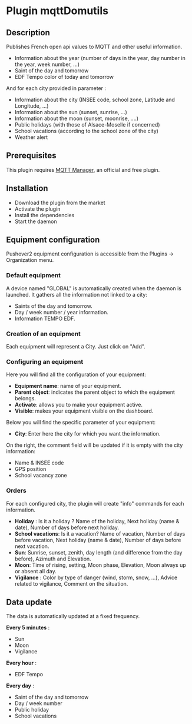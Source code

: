 # Plugin mqttDomutils

## Description

Publishes French open api values to MQTT and other useful information.

- Information about the year (number of days in the year, day number in the year, week number, ...)
- Saint of the day and tomorrow
- EDF Tempo color of today and tomorrow

And for each city provided in parameter :

- Information about the city (INSEE code, school zone, Latitude and Longitude, ...)
- Information about the sun (sunset, sunrise, ...)
- Information about the moon (sunset, moonrise, ....)
- Public holidays (with those of Alsace-Moselle if concerned)
- School vacations (according to the school zone of the city)
- Weather alert

## Prerequisites

This plugin requires [MQTT Manager](https://market.jeedom.com/index.php?v=d&p=market_display&id=4213), an official and free plugin.

## Installation

- Download the plugin from the market
- Activate the plugin
- Install the dependencies
- Start the daemon

## Equipment configuration

Pushover2 equipment configuration is accessible from the Plugins → Organization menu.

### Default equipment

A device named "GLOBAL" is automatically created when the daemon is launched. It gathers all the information
not linked to a city:

- Saints of the day and tomorrow.
- Day / week number / year information.
- Information TEMPO EDF.

### Creation of an equipment

Each equipment will represent a City. Just click on "Add".

### Configuring an equipment

Here you will find all the configuration of your equipment:

- **Equipment name**: name of your equipment.
- **Parent object**: indicates the parent object to which the equipment belongs.
- **Activate**: allows you to make your equipment active.
- **Visible**: makes your equipment visible on the dashboard.

Below you will find the specific parameter of your equipment:

- **City**: Enter here the city for which you want the information.

On the right, the comment field will be updated if it is empty with the city information:

- Name & INSEE code
- GPS position
- School vacancy zone

### Orders

For each configured city, the plugin will create "info" commands for each information.

- **Holiday** : Is it a holiday ? Name of the holiday, Next holiday (name & date), Number of days before next holiday.
- **School vacations**: Is it a vacation? Name of vacation, Number of days before vacation, Next holiday (name & date), Number of days before next vacation.
- **Sun**: Sunrise, sunset, zenith, day length (and difference from the day before), Azimuth and Elevation.
- **Moon**: Time of rising, setting, Moon phase, Elevation, Moon always up or absent all day.
- **Vigilance** : Color by type of danger (wind, storm, snow, ...), Advice related to vigilance, Comment on the situation.

## Data update

The data is automatically updated at a fixed frequency.

**Every 5 minutes** :
- Sun
- Moon
- Vigilance

**Every hour** :
- EDF Tempo

**Every day** :
- Saint of the day and tomorrow
- Day / week number
- Public holiday
- School vacations
